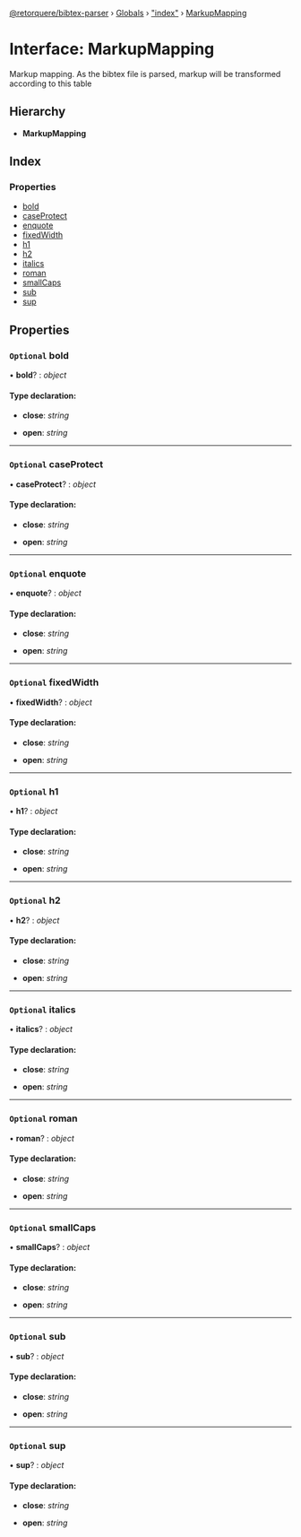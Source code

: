 [@retorquere/bibtex-parser](../README.md) › [Globals](../globals.md) › ["index"](../modules/_index_.md) › [MarkupMapping](_index_.markupmapping.md)

# Interface: MarkupMapping

Markup mapping. As the bibtex file is parsed, markup will be transformed according to this table

## Hierarchy

* **MarkupMapping**

## Index

### Properties

* [bold](_index_.markupmapping.md#optional-bold)
* [caseProtect](_index_.markupmapping.md#optional-caseprotect)
* [enquote](_index_.markupmapping.md#optional-enquote)
* [fixedWidth](_index_.markupmapping.md#optional-fixedwidth)
* [h1](_index_.markupmapping.md#optional-h1)
* [h2](_index_.markupmapping.md#optional-h2)
* [italics](_index_.markupmapping.md#optional-italics)
* [roman](_index_.markupmapping.md#optional-roman)
* [smallCaps](_index_.markupmapping.md#optional-smallcaps)
* [sub](_index_.markupmapping.md#optional-sub)
* [sup](_index_.markupmapping.md#optional-sup)

## Properties

### `Optional` bold

• **bold**? : *object*

#### Type declaration:

* **close**: *string*

* **open**: *string*

___

### `Optional` caseProtect

• **caseProtect**? : *object*

#### Type declaration:

* **close**: *string*

* **open**: *string*

___

### `Optional` enquote

• **enquote**? : *object*

#### Type declaration:

* **close**: *string*

* **open**: *string*

___

### `Optional` fixedWidth

• **fixedWidth**? : *object*

#### Type declaration:

* **close**: *string*

* **open**: *string*

___

### `Optional` h1

• **h1**? : *object*

#### Type declaration:

* **close**: *string*

* **open**: *string*

___

### `Optional` h2

• **h2**? : *object*

#### Type declaration:

* **close**: *string*

* **open**: *string*

___

### `Optional` italics

• **italics**? : *object*

#### Type declaration:

* **close**: *string*

* **open**: *string*

___

### `Optional` roman

• **roman**? : *object*

#### Type declaration:

* **close**: *string*

* **open**: *string*

___

### `Optional` smallCaps

• **smallCaps**? : *object*

#### Type declaration:

* **close**: *string*

* **open**: *string*

___

### `Optional` sub

• **sub**? : *object*

#### Type declaration:

* **close**: *string*

* **open**: *string*

___

### `Optional` sup

• **sup**? : *object*

#### Type declaration:

* **close**: *string*

* **open**: *string*
